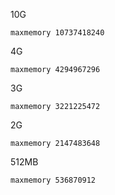 10G

```
maxmemory 10737418240
```

4G

```
maxmemory 4294967296
```

3G

```
maxmemory 3221225472
```

2G

```
maxmemory 2147483648
```

512MB

```
maxmemory 536870912
```

